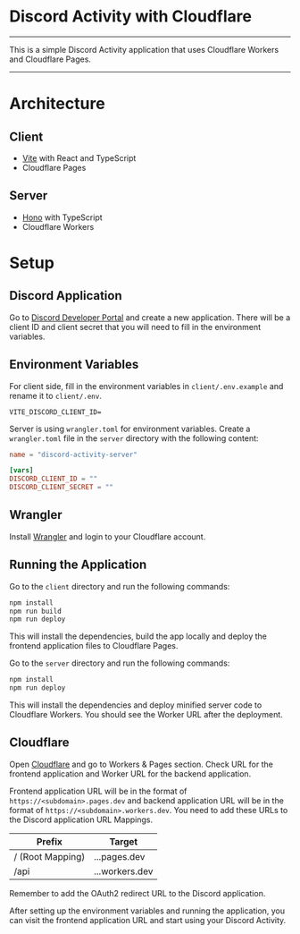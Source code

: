 # Discord Activity with Cloudflare

---

This is a simple Discord Activity application that uses Cloudflare Workers and Cloudflare Pages.

---

# Architecture

## Client

- [Vite](https://vitejs.dev/) with React and TypeScript
- Cloudflare Pages

## Server

- [Hono](https://hono.dev/) with TypeScript
- Cloudflare Workers

# Setup

## Discord Application

Go to [Discord Developer Portal](https://discord.com/developers/applications) and create a new application. There will be a client ID and client secret that you will need to fill in the environment variables.

## Environment Variables

For client side, fill in the environment variables in `client/.env.example` and rename it to `client/.env`.

```
VITE_DISCORD_CLIENT_ID=
```

Server is using `wrangler.toml` for environment variables. Create a `wrangler.toml` file in the `server` directory with the following content:

```toml
name = "discord-activity-server"

[vars]
DISCORD_CLIENT_ID = ""
DISCORD_CLIENT_SECRET = ""
```

## Wrangler

Install [Wrangler](https://developers.cloudflare.com/workers/cli-wrangler/install-update) and login to your Cloudflare account.

## Running the Application

Go to the `client` directory and run the following commands:

```bash
npm install
npm run build
npm run deploy
```

This will install the dependencies, build the app locally and deploy the frontend application files to Cloudflare Pages.

Go to the `server` directory and run the following commands:

```bash
npm install
npm run deploy
```

This will install the dependencies and deploy minified server code to Cloudflare Workers. You should see the Worker URL after the deployment.

## Cloudflare

Open [Cloudflare](https://dash.cloudflare.com) and go to Workers & Pages section.
Check URL for the frontend application and Worker URL for the backend application.


Frontend application URL will be in the format of `https://<subdomain>.pages.dev` and backend application URL will be in the format of `https://<subdomain>.workers.dev`.
You need to add these URLs to the Discord application URL Mappings.

| Prefix  | Target |
| ------------- | ------------- |
| / (Root Mapping)  | ...pages.dev |
| /api  | ...workers.dev  |

Remember to add the OAuth2 redirect URL to the Discord application.

After setting up the environment variables and running the application, you can visit the frontend application URL and start using your Discord Activity.